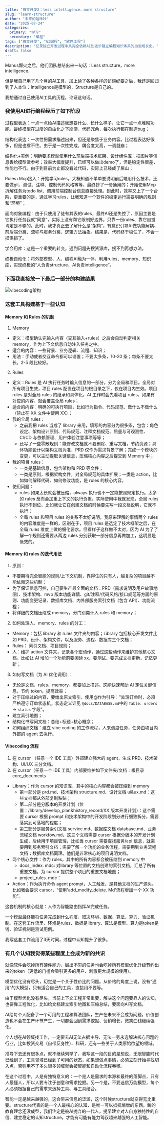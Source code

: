 ```yaml
---
title: "独立开发2：less intelligence，more structure"
slug: "learn-structure"
author: "未来的哇咔咔"
date: "2025-07-24"
categories:
  primary: "学习"
  secondary: "编程"
tags: ["独立开发", "AI编程", "软件工程"]
description: "记录独立开发过程中从完全依赖AI到逐步建立编程知识体系的血泪成长史。"
draft: false
---
```

Manus爆火之后，他们团队总结出来一句话：Less structure，more intelligence.

但是我自己用了几个月的AI工具，加上读了各种各样的访谈纪要之后，我还是回归到了人本位：Intelligence是模型的，Structure是自己的。

我想通过自己使用AI工具的历程，论证这句话。

### 我使用AI进行编程经历了如下阶段
过程型表达：一点一点给AI描述我想要什么、长什么样子，让它一点一点堆砌功能。最终模型在过度的自由化之下崩溃，代码冗余，每次执行都在制造bug；

结构化表达：一次性把需求描述出来，但还是聚焦于业务内容。比过程表达好很多，但是也撑不住。由于是一次性完成，耦合度太高，一调就崩；

结构化+实例：明确要求模型使用什么前后端技术框架、设计组件库；把图片等信息丢给模型做参考；效率大幅度提升，已经可以做出demo了，但是稳定性很差，性能也不行。由于到目前为止都没看过代码，实际上已经成了屎山；

Rules+Mcp接入：开始学习rules，大概知道不单单要说明前后端用什么技术，还要做git、测试、注释、控制代码风格等等，最终抄了一份通用的；开始使用Mcp拆解任务为todo list、调用前端控制台信息直接处理。到此时，效率又上了一个台阶，更重要的是，通过学习rules，让我知道一个软件的稳定运行需要明确的规则和“环境”；

面向对象编程：由于只使用了徒有其表的rules，最终AI还是失控了，原因主要是它执行任务我就“同意”，实际上没有帮它限制好边界，只靠一份rules、靠它自觉肯定是不够的。此时，我才真正去了解什么是“架构”，有意识引导AI做功能解耦、前后端分离、流程与服务分离、逻辑方法抽象。结果是，代码终于稳住了，不会一损俱损了。

学会用库：这是一个重要的转变，遇到问题先搜资源库，搜不到再想办法。

终极自动化：将外部模型、人、编程AI融为一体，利用rules、memory、知识库，实现终极的“人负责structure，AI负责intelligence”。

### 下面我直接放一下最后一部分的构建结果

![vibecoding架构](https://res.cloudinary.com/dz93d6ssp/image/upload/v1754017663/%E6%88%AA%E5%B1%8F2025-08-01_11.06.28_ljktld.png)

### 这套工具构建基于一些认知

#### Memory 和 Rules 的机制
1. Memory
  - 定义：模型确认完输入内容（交互输入+rules）之后会自动判定相关 memory，作为上下文信息自动注入任务之中。
  - 适合的内容：一些背景、业务逻辑、流程、知识；
  - 用法：手动或者交互命令都可以设置；不要太多条，10-20 条；每条不要太长，2-5 段比较好。
2. Rules
  - 定义：Rules 是 AI 执行任务时输入信息的一部分，分为全局和项目。全局对所有项目生效，项目 rules 配置在项目的根目录之下，仅在项目内生效。项目 rules 是对全局 rules 的继承和具体化，AI 工作时会先看项目 rules，如果有对应的内容，就会覆盖全局 rules；
  - 适合的内容：明确的可执行项目，比如行为指令、代码规范、做什么不做什么（禁止在 XX 文件中使用 XX）；
  - 我的全局 rules：
    - 之前我把 rules 当成了 library 来用，填写的内容分为很多条，包含：角色设定、架构设计原则、代码规范、注释文档规范、质量与可观测性、CI/CD 与依赖管理、用户体验注意事项等等；
    - 还写了一些零散规则：能修改文档就不要删除、重写文档，节约资源；具体功能设计以架构文档为准，PRD 仅作为需求背景了解；完成一个模块的变更，可以主动提取关键信息，压缩核心内容之后提交到 Memory 中；
  - 我的项目 rules： 
    - 一类是基础信息，包含架构和 PRD 等文件；
    - 一类是原则，根据架构文件，对全局规范的具体扩展；一类是 action，比如如何解释代码、如何修改功能，是 rules 的核心内容。
  - 使用问题：
    - rules 如果太长就会被压缩，always 执行也不一定能按照规定执行。太多的 rules 反而会加重上下文的执行负担。实际使用中我就发现，全局 rules 执行不到位，比如我让它在创建文档的时候要先写一段文档说明，它就不执行；
    - 全局 rules 和项目 rules 的关系不太好说明，我原来理解的事情两个 rules 的内容维度是一样的，区别在于，项目 rules 是选定了技术框架之后，在全局 rules 维度上做的细化要求。但看样子这样做不太对，因为 AI 为了了解一个规则还需要从两边 rules 分别获取一部分信息再做加工，这明显是低效的。

#### Memory 和 rules 的迭代用法

1. 原则：
  - 不要期待完全智能的规则/上下文机制，靠得住的只有人，越复杂的项目越不能依赖这些机制；
  - 为了保证信息可控，自己要生产最全面的文档：PRD（需求说明及用户故事地图）、技术架构、mvp 版本功能详情、git/注释/代码风格/接口规范等方面的原则、功能变更记录、数据库文档、内外部服务索引文档（包含 API）、功能流程；
  - 将详细的文档压缩成 memory，分门别类计入 rules 和 memory；
2. 如何处理人、memory、rules 的分工：
  - Memory：包括 library 和 rules 文件夹的内容；Library 包括核心开发文件比如 PRD、设计、架构文件，以及服务、流程、数据库三个文档；
  - Rules： 索引文档、项目规则；
  - 人：维护 action 文件夹，记录各个宏动作，通过这些动作来维护其他核心文档。比如让 AI 增加一个功能前要阅读 xx、要测试、要完成文档更新、记忆更新；
3. 如何写文档（为 AI 优化调用）：
  - 无论是文档、rules、memory，都要加上描述。这能快速帮助 AI 定位关键信息，节约 token，提高效率；
  - 对于压缩过的内容，要给出原文索引，使用@作为引导："处理订单时，必须严格遵守订单状态机。状态定义详见 `@docs/DATABASE.md`中的 `Table: orders` -> `status` 字段"。
  - 建立索引地图；
  - 结构化书写问文档：总结+标题+核心概念；
  - 如何组织文档：建立 vibe coding 的工作流程，人来调度任务，任务由项目内外部的 agent 去执行。

#### Vibecoding 流程

1. 在 cursor （任意一个 IDE 工具）外部建立强大的 agent，生成 PRD、技术架构、UI/UX 三分文档。
2. 在 cursor（任意一个 IDE 工具）内部要维护如下文件夹/文档：根目录 core_documents
  - Library：作为 cursor 的知识库，其中的核心内容都会被压缩到 memory
    - 第一部分是  prd.md、技术架构 structure.md、设计文档 ui&ux.md：这些文档都从外部复制粘贴；
    - 第二部分是分版本的开发计划（位置：/library/develop_plan&history_record/XX 版本开发计划）：这个需要 cursor 根据 prompt 和技术架构中的开发阶段划分进行细致拆分，需要落实到可落地的程度；
    - 第三部分是服务索引文档 service.md、数据库文档 database.md、业务流程文档 workfow.md，这三个文档需要 cursor 根据分版本的开发计划生成，后续用于项目管理，比如当 cursor 需要查找服务/api 信息，就需要用到服务索引文档；需要了解一个功能的业务流程，需要用到业务流程文档；数据库文档同理。他们是非常核心的项目说明文档。
  - 两个核心文件：作为 rules，其中的所有内容都会被压缩到 memory 中
    - docs_index. mdc: 对library 等位置的文档创建的索引文档，汇总了所有重要文档，为 cursor 提供整个项目的重要文档地图；
    - project_rules. mdc：
  - Action：作为执行命令 agent prompt，人工触发，是其他文档的生产源头。比如我会要求 cursor，“使用'add_modify_delete. Md'流程增加一个 XX 功能”。

这套机制的核心就是：人作为智能路由指挥AI完成任务。

一个模型最终能将任务完成到什么程度，取决环境、数据、算法、算力、验证机制。在这套工作流里，环境是rules、数据是library、算法是模型、算力是token是钱、验证机制是测试用例。

我写这套工作流用了3天时间，过程中认知提升了很多。

### 有几个认知我觉得某些程度上会成为新的共识
就像软件会吃掉所有硬件能力，层出不穷的任务也会吃掉所有模型优化升级节约出来的token（更低的门槛会吸引更多的用户、刺激更大规模的使用）。

模型优化没有尽头，幻觉是一个关于性价比的问题。从价格的角度上说，没有“通用”的大模型，只有适合自己的工具，直接用不要等。

由于模型优化没有尽头，当前上下文工程非常重要，解决这个问题要靠人的认知，也要靠工程优化，比如给文档建立索引地图和压缩总结，要面向AI写文档。

AI给每个人配备了一个可用的工程和算法团队，生产在未来不会成为问题，价值创造也不会在生产环节产生，一切都会回到需求挖掘、营销增长，微笑曲线继续强化。

个人想在AI领域找工作，一定要去AI无法占据主导、无法一劳永逸解决核心问题的行业，比如投资交易（自带反身性）、科研，还有一些关于人类原始欲望的领域。

推导下去还有很多点，就不继续列举了，我写这一段的目的是想说，无限智能时代已经到了，工具领域已经到了可用的状态，如果想做点事情，必须立刻开始寻找切入点，否则用不了多久很多领域就会被智能和自动化流程吞噬。

在这个过程中，人是有独特意义的：一个是人是需求的本源和最终的落脚点，只有人最懂人，所以人要专注于创意和需求挖掘。另一个是，不要迷信万能模型，每个人必须根据自己的需求来选择工具、与工具结合。

智能一定是越来越强的，这会带来信息的泛滥，这个时候structure就变得无比重要。structure代表的是一个人最核心的认知，是唯一可以抵抗熵增的东西。新的教育理念还没成型，我们注定是被AI抛弃的一代人，提早建立对人自身独特性的自信、建立稳定的认知structure，才能有可能有能力驾驭越来越强的人工智能。